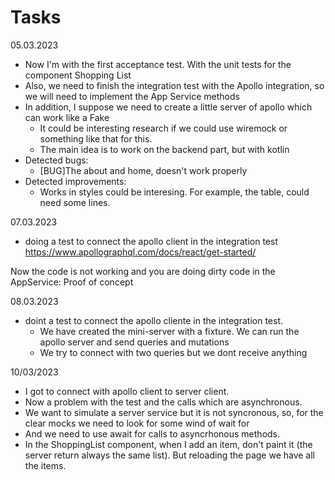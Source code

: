 # Tasks

05.03.2023

- Now I'm with the first acceptance test. With the unit tests for the component Shopping List
- Also, we need to finish the integration test with the Apollo integration, so we will need to implement the App Service methods
- In addition, I suppose we need to create a little server of apollo which can work like a Fake
  - It could be interesting research if we could use wiremock or something like that for this.
  - The main idea is to work on the backend part, but with kotlin
- Detected bugs:
  - [BUG]The about and home, doesn't work properly
- Detected improvements:
  - Works in styles could be interesing. For example, the table, could need some lines.


07.03.2023

- doing a test to connect the apollo client in the integration test
https://www.apollographql.com/docs/react/get-started/

Now the code is not working and you are doing dirty code in the AppService: Proof of concept

08.03.2023

- doint a test to connect the apollo cliente in the integration test.
  - We have created the mini-server with a fixture. We can run the apollo server and send queries and mutations
  - We try to connect with two queries but we dont receive anything


10/03/2023

- I got to connect with apollo client to server client.
- Now a problem with the test and the calls which are asynchronous.
- We want to simulate a server service but it is not syncronous, so, for the clear mocks we need to look for some wind of wait for
- And we need to use await for calls to asyncrhonous methods.
- In the ShoppingList component, when I add an item, don't paint it (the server return always the same list). But reloading the page
  we have all the items.

